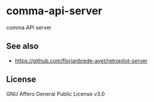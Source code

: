 # comma-api-server
comma API server

## See also
* https://github.com/florianbrede-ayet/retropilot-server

## License
GNU Affero General Public License v3.0

